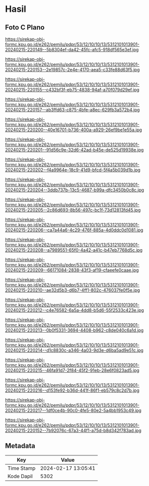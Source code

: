 # Hasil

## Foto C Plano

https://sirekap-obj-formc.kpu.go.id/e262/pemilu/pdpr/53/12/10/10/13/5312101013901-20240215-220149--5b8304ef-da42-45fc-afc5-918df565e3ef.jpg

https://sirekap-obj-formc.kpu.go.id/e262/pemilu/pdpr/53/12/10/10/13/5312101013901-20240215-220153--2e19857c-2e4e-4170-aea5-c33fe88d63f5.jpg

https://sirekap-obj-formc.kpu.go.id/e262/pemilu/pdpr/53/12/10/10/13/5312101013901-20240215-220155--c432bf3f-eb75-4838-94af-a70f079d29ef.jpg

https://sirekap-obj-formc.kpu.go.id/e262/pemilu/pdpr/53/12/10/10/13/5312101013901-20240215-220157--ab3ffd63-c875-4bfe-a8ec-629fb3a572b4.jpg

https://sirekap-obj-formc.kpu.go.id/e262/pemilu/pdpr/53/12/10/10/13/5312101013901-20240215-220200--40e16701-b736-400a-a929-26ef9be1e55a.jpg

https://sirekap-obj-formc.kpu.go.id/e262/pemilu/pdpr/53/12/10/10/13/5312101013901-20240215-220201--91d56c9e-32d6-42ad-b45e-de525d19938e.jpg

https://sirekap-obj-formc.kpu.go.id/e262/pemilu/pdpr/53/12/10/10/13/5312101013901-20240215-220202--f4a9964e-18c9-41d9-bfcd-5f4a5b039d1b.jpg

https://sirekap-obj-formc.kpu.go.id/e262/pemilu/pdpr/53/12/10/10/13/5312101013901-20240215-220204--3ddb737b-13c5-4687-b99a-dfc3450b0c8c.jpg

https://sirekap-obj-formc.kpu.go.id/e262/pemilu/pdpr/53/12/10/10/13/5312101013901-20240215-220205--2c86d693-8b56-497c-bc1f-73d12813fd45.jpg

https://sirekap-obj-formc.kpu.go.id/e262/pemilu/pdpr/53/12/10/10/13/5312101013901-20240215-220206--ca7a44a6-4c29-476f-885a-4d0ddc0d1081.jpg

https://sirekap-obj-formc.kpu.go.id/e262/pemilu/pdpr/53/12/10/10/13/5312101013901-20240215-220208--a7989551-65f0-4a42-a41c-b47eb7768d5c.jpg

https://sirekap-obj-formc.kpu.go.id/e262/pemilu/pdpr/53/12/10/10/13/5312101013901-20240215-220209--66171084-2838-43f3-af19-cfaeefe0caae.jpg

https://sirekap-obj-formc.kpu.go.id/e262/pemilu/pdpr/53/12/10/10/13/5312101013901-20240215-220210--ae32d5b3-d6b7-4ff1-802c-476037fe0f5e.jpg

https://sirekap-obj-formc.kpu.go.id/e262/pemilu/pdpr/53/12/10/10/13/5312101013901-20240215-220212--c4e76582-6a5a-4dd8-b5d6-55f2533c423e.jpg

https://sirekap-obj-formc.kpu.go.id/e262/pemilu/pdpr/53/12/10/10/13/5312101013901-20240215-220213--0b0f5331-3694-4408-b962-c8de040c6a1d.jpg

https://sirekap-obj-formc.kpu.go.id/e262/pemilu/pdpr/53/12/10/10/13/5312101013901-20240215-220214--d1c8830c-a346-4a03-9d3e-d6ba5ad9e51c.jpg

https://sirekap-obj-formc.kpu.go.id/e262/pemilu/pdpr/53/12/10/10/13/5312101013901-20240215-220215--46fa91d7-2f84-45f2-91eb-28e6f0823ad5.jpg

https://sirekap-obj-formc.kpu.go.id/e262/pemilu/pdpr/53/12/10/10/13/5312101013901-20240215-220216--d153fe92-b36d-441f-86f1-eb579c8c2d7b.jpg

https://sirekap-obj-formc.kpu.go.id/e262/pemilu/pdpr/53/12/10/10/13/5312101013901-20240215-220217--1df0ce4b-90c0-4fe5-80e2-5a4bb1953c49.jpg

https://sirekap-obj-formc.kpu.go.id/e262/pemilu/pdpr/53/12/10/10/13/5312101013901-20240215-220152--7b92076c-67a3-44f1-a75d-b8d342f783ad.jpg


## Metadata

| Key        | Value               |
| ---------- | ------------------- |
| Time Stamp | 2024-02-17 13:05:41 |
| Kode Dapil | 5302                |




